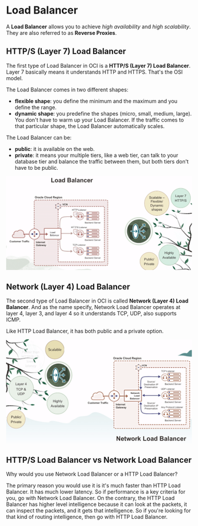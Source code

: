 # Load Balancer

A **Load Balancer** allows you to achieve *high availability* and *high scalability*. They are also referred to as **Reverse Proxies**.

## HTTP/S (Layer 7) Load Balancer 

The first type of Load Balancer in OCI is a **HTTP/S (Layer 7) Load Balancer**. Layer 7 basically means it understands HTTP and HTTPS. That's the OSI model.

The Load Balancer comes in two different shapes:
- **flexible shape**: you define the minimum and the maximum and you define the range.
- **dynamic shape**: you predefine the shapes (micro, small, medium, large). You don't have to warm up your Load Balancer. If the traffic comes to that particular shape, the Load Balancer automatically scales.

The Load Balancer can be:
- **public**: it is available on the web.
- **private**: it means your multiple tiers, like a web tier, can talk to your database tier and balance the traffic between them, but both tiers don't have to be public.

![Load Balancer](../images/http_load_balancer.png)

## Network (Layer 4) Load Balancer 

The second type of Load Balancer in OCI is called **Network (Layer 4) Load Balancer**. And as the name specify, Network Load Balancer operates at layer 4, layer 3, and layer 4 so it understands TCP, UDP, also supports ICMP.

Like HTTP Load Balancer, it has both public and a private option.

![Network Load Balancer](../images/network_load_balancer.png)

## HTTP/S Load Balancer vs Network Load Balancer

Why would you use Network Load Balancer or a HTTP Load Balancer? 

The primary reason you would use it is it's much faster than HTTP Load Balancer. It has much lower latency. So if performance is a key criteria for you, go with Network Load Balancer. On the contrary, the HTTP Load Balancer has higher level intelligence because it can look at the packets, it can inspect the packets, and it gets that intelligence. So if you're looking for that kind of routing intelligence, then go with HTTP Load Balancer.